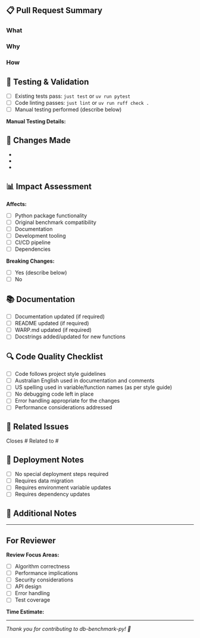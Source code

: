 ## 📋 Pull Request Summary

### What
<!-- Brief description of what this PR does -->


### Why
<!-- Context and reasoning for these changes -->


### How
<!-- Technical approach or implementation details if relevant -->


## 🧪 Testing & Validation

<!-- Describe how you tested these changes -->
- [ ] Existing tests pass: `just test` or `uv run pytest`
- [ ] Code linting passes: `just lint` or `uv run ruff check .`
- [ ] Manual testing performed (describe below)

**Manual Testing Details:**
<!-- Describe any manual testing performed -->


## 🎯 Changes Made

<!-- List key changes made in this PR -->
- 
- 
- 

## 📊 Impact Assessment

**Affects:**
- [ ] Python package functionality
- [ ] Original benchmark compatibility
- [ ] Documentation
- [ ] Development tooling
- [ ] CI/CD pipeline
- [ ] Dependencies

**Breaking Changes:**
- [ ] Yes (describe below)
- [ ] No

<!-- If breaking changes, describe what breaks and migration path -->

## 📚 Documentation

- [ ] Documentation updated (if required)
- [ ] README updated (if required)
- [ ] WARP.md updated (if required)
- [ ] Docstrings added/updated for new functions

## 🔍 Code Quality Checklist

- [ ] Code follows project style guidelines
- [ ] Australian English used in documentation and comments
- [ ] US spelling used in variable/function names (as per style guide)
- [ ] No debugging code left in place
- [ ] Error handling appropriate for the changes
- [ ] Performance considerations addressed

## 🔗 Related Issues

<!-- Link any related issues -->
Closes #<!-- issue number -->
Related to #<!-- issue number -->

## 🚀 Deployment Notes

<!-- Any special deployment considerations -->
- [ ] No special deployment steps required
- [ ] Requires data migration
- [ ] Requires environment variable updates
- [ ] Requires dependency updates

## 📝 Additional Notes

<!-- Any other relevant information for reviewers -->


---

## For Reviewer

**Review Focus Areas:**
<!-- Highlight specific areas you'd like extra attention on -->
- [ ] Algorithm correctness
- [ ] Performance implications  
- [ ] Security considerations
- [ ] API design
- [ ] Error handling
- [ ] Test coverage

**Time Estimate:** <!-- How long do you estimate this review will take? -->

---

*Thank you for contributing to db-benchmark-py! 🙏*
